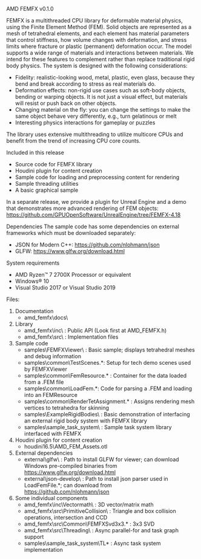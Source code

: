 AMD FEMFX
v0.1.0

FEMFX is a multithreaded CPU library for deformable material physics, using 
the Finite Element Method (FEM).  Solid objects are represented as a mesh of 
tetrahedral elements, and each element has material parameters that control 
stiffness, how volume changes with deformation, and stress limits where 
fracture or plastic (permanent) deformation occur.  The model supports a 
wide range of materials and interactions between materials.  We intend for 
these features to complement rather than replace traditional rigid body 
physics.  The system is designed with the following considerations:

 * Fidelity: realistic-looking wood, metal, plastic, even glass, because 
   they bend and break according to stress as real materials do.
 * Deformation effects: non-rigid use cases such as soft-body objects, 
   bending or warping objects.   It is not just a visual effect, but 
   materials will resist or push back on other objects.
 * Changing material on the fly: you can change the settings to make the 
   same object behave very differently, e.g., turn gelatinous or melt
 * Interesting physics interactions for gameplay or puzzles

The library uses extensive multithreading to utilize multicore CPUs and benefit 
from the trend of increasing CPU core counts.

Included in this release
* Source code for FEMFX library
* Houdini plugin for content creation
* Sample code for loading and preprocessing content for rendering
* Sample threading utilities
* A basic graphical sample

In a separate release, we provide a plugin for Unreal Engine and a demo that 
demonstrates more advanced rendering of FEM objects:
https://github.com/GPUOpenSoftware/UnrealEngine/tree/FEMFX-4.18

Dependencies
The sample code has some dependencies on external frameworks which must be 
downloaded separately:
* JSON for Modern C++: https://github.com/nlohmann/json
* GLFW: https://www.glfw.org/download.html

System requirements
* AMD Ryzen™ 7 2700X Processor or equivalent
* Windows® 10
* Visual Studio 2017 or Visual Studio 2019

Files:
1. Documentation
   * amd_femfx\docs\
2. Library
   * amd_femfx\inc\ : Public API (Look first at AMD_FEMFX.h)
   * amd_femfx\src\ : Implementation files
3. Sample code
   * samples\FEMFXViewer\ : Basic sample; displays tetrahedral meshes and debug 
     information
   * samples\common\TestScenes.*: Setup for tech demo scenes used by FEMFXViewer
   * samples\common\FemResource.* : Container for the data loaded from a .FEM 
     file
   * samples\common\LoadFem.*: Code for parsing a .FEM and loading into an 
     FEMResource
   * samples\common\RenderTetAssignment.* : Assigns rendering mesh vertices to 
     tetrahedra for skinning
   * samples\ExampleRigidBodies\ : Basic demonstration of interfacing an 
     external rigid body system with FEMFX library
   * samples\sample_task_system\ : Sample task system library interfaced with 
     FEMFX 
4. Houdini plugin for content creation
   * houdini16.5\AMD_FEM_Assets.otl
5. External dependencies
   * external\glfw\ : Path to install GLFW for viewer; can download Windows 
     pre-compiled binaries from https://www.glfw.org/download.html
   * external\json-develop\ : Path to install json parser used in LoadFemFile.*; 
     can download from https://github.com/nlohmann/json
6. Some individual components
   * amd_femfx\inc\Vectormath\ : 3D vector/matrix math
   * amd_femfx\src\PrimitiveCollision\ : Triangle and box collision 
     operations, intersection and CCD
   * amd_femfx\src\Common\FEMFXSvd3x3.* : 3x3 SVD
   * amd_femfx\src\Threading\ : Async parallel-for and task graph support
   * samples\sample_task_system\TL* : Async task system implementation

